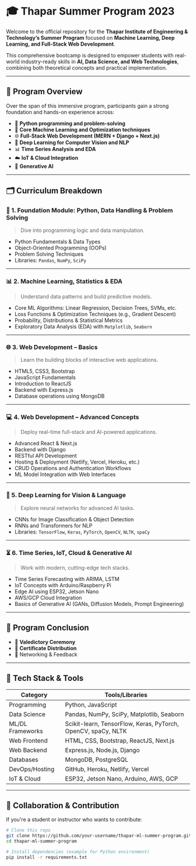 # 🎓 Thapar Summer Program 2023

Welcome to the official repository for the **Thapar Institute of Engineering & Technology’s Summer Program** focused on **Machine Learning, Deep Learning, and Full-Stack Web Development**.

This comprehensive bootcamp is designed to empower students with real-world industry-ready skills in **AI, Data Science, and Web Technologies**, combining both theoretical concepts and practical implementation.

---

## 📘 Program Overview

Over the span of this immersive program, participants gain a strong foundation and hands-on experience across:

- 🐍 **Python programming and problem-solving**
- 🤖 **Core Machine Learning and Optimization techniques**
- 🌐 **Full-Stack Web Development (MERN + Django + Next.js)**
- 🧠 **Deep Learning for Computer Vision and NLP**
- 📊 **Time Series Analysis and EDA**
- ☁️ **IoT & Cloud Integration**
- 🎨 **Generative AI**

---

## 🗂️ Curriculum Breakdown

### 🧱 1. Foundation Module: Python, Data Handling & Problem Solving
> Dive into programming logic and data manipulation.

- Python Fundamentals & Data Types
- Object-Oriented Programming (OOPs)
- Problem Solving Techniques
- Libraries: `Pandas`, `NumPy`, `SciPy`

---

### 📊 2. Machine Learning, Statistics & EDA
> Understand data patterns and build predictive models.

- Core ML Algorithms: Linear Regression, Decision Trees, SVMs, etc.
- Loss Functions & Optimization Techniques (e.g., Gradient Descent)
- Probability, Distributions & Statistical Metrics
- Exploratory Data Analysis (EDA) with `Matplotlib`, `Seaborn`

---

### 🌐 3. Web Development – Basics
> Learn the building blocks of interactive web applications.

- HTML5, CSS3, Bootstrap
- JavaScript Fundamentals
- Introduction to ReactJS
- Backend with Express.js
- Database operations using MongoDB

---

### 💻 4. Web Development – Advanced Concepts
> Deploy real-time full-stack and AI-powered applications.

- Advanced React & Next.js
- Backend with Django
- RESTful API Development
- Hosting & Deployment (Netlify, Vercel, Heroku, etc.)
- CRUD Operations and Authentication Workflows
- ML Model Integration with Web Interfaces

---

### 🧠 5. Deep Learning for Vision & Language
> Explore neural networks for advanced AI tasks.

- CNNs for Image Classification & Object Detection
- RNNs and Transformers for NLP
- Libraries: `TensorFlow`, `Keras`, `PyTorch`, `OpenCV`, `NLTK`, `spaCy`

---

### ⏳ 6. Time Series, IoT, Cloud & Generative AI
> Work with modern, cutting-edge tech stacks.

- Time Series Forecasting with ARIMA, LSTM
- IoT Concepts with Arduino/Raspberry Pi
- Edge AI using ESP32, Jetson Nano
- AWS/GCP Cloud Integration
- Basics of Generative AI (GANs, Diffusion Models, Prompt Engineering)

---

## 🏁 Program Conclusion

- 🏅 **Valedictory Ceremony**
- 📜 **Certificate Distribution**
- 💬 Networking & Feedback

---

## 💼 Tech Stack & Tools

| Category         | Tools/Libraries                                                                 |
|------------------|----------------------------------------------------------------------------------|
| Programming      | Python, JavaScript                                                               |
| Data Science     | Pandas, NumPy, SciPy, Matplotlib, Seaborn                                        |
| ML/DL Frameworks | Scikit-learn, TensorFlow, Keras, PyTorch, OpenCV, spaCy, NLTK                    |
| Web Frontend     | HTML, CSS, Bootstrap, ReactJS, Next.js                                           |
| Web Backend      | Express.js, Node.js, Django                                                      |
| Databases        | MongoDB, PostgreSQL                                                              |
| DevOps/Hosting   | GitHub, Heroku, Netlify, Vercel                                                  |
| IoT & Cloud      | ESP32, Jetson Nano, Arduino, AWS, GCP                                            |

---

## 🤝 Collaboration & Contribution

If you're a student or instructor who wants to contribute:

```bash
# Clone this repo
git clone https://github.com/your-username/thapar-ml-summer-program.git
cd thapar-ml-summer-program

# Install dependencies (example for Python environment)
pip install -r requirements.txt

